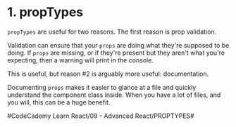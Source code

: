 # 1. propTypes
`propTypes` are useful for two reasons. The first reason is prop validation.

Validation can ensure that your `props` are doing what they're supposed to be doing. If `props` are missing, or if they're present but they aren't what you're expecting, then a warning will print in the console.

This is useful, but reason #2 is arguably more useful: documentation.

Documenting `props` makes it easier to glance at a file and quickly understand the component class inside. When you have a lot of files, and you will, this can be a huge benefit.

#CodeCademy Learn React/09 - Advanced React/PROPTYPES#